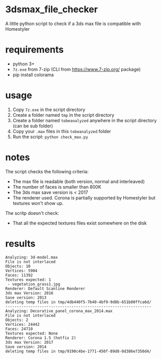 # 3dsmax_file_checker
A little python script to check if a 3ds max file is compatible with Homestyler

# requirements

 - python 3+
 - `7z.exe` from 7-zip (CLI from https://www.7-zip.org/ package)
 - pip install colorama

# usage

 1. Copy `7z.exe` in the script directory
 1. Create a folder named `tmp` in the script directory
 1. Create a folder named `tobeanalyzed` anywhere in the script directory (can be sub folder)
 1. Copy your `.max` files in this `tobeanalyzed` folder
 1. Run the script: `python check_max.py`

# notes

 The script checks the following criteria:
 
 - The max file is readable (both version, normal and interleaved)
 - The number of faces is smaller than 800K
 - The 3ds max save version is < 2017
 - The renderer used. Corona is partially supported by Homestyler but textures won't show up.
 
 The scritp doesn't check:
 - That all the expected textures files exist somewhere on the disk

# results

````
Analyzing: 3d-model.max
File is not interlaced
Objects: 10
Vertices: 5904
Faces: 11392
Textures expected: 1
 - vegetation_grass1.jpg
Renderer: Default Scanline Renderer
3ds max Version: 2016
Save version: 2013
deleting temp files in tmp/4db440f5-7b40-4bf9-9d8b-651b00ffca6d/
----------------------------------------------------------------
Analyzing: Decorative_panel_corona_max_2014.max
File is not interlaced
Objects: 2
Vertices: 24442
Faces: 24710
Textures expected: None
Renderer: Corona 1.5 (hotfix 2)
3ds max Version: 2017
Save version: 2014
deleting temp files in tmp/9190c4be-1771-450f-89d8-0d386e7350d4/
````

